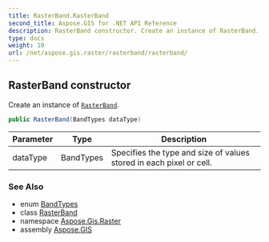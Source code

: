 ```yaml
---
title: RasterBand.RasterBand
second_title: Aspose.GIS for .NET API Reference
description: RasterBand constructor. Create an instance of RasterBand.
type: docs
weight: 10
url: /net/aspose.gis.raster/rasterband/rasterband/
---
```

## RasterBand constructor

Create an instance of [`RasterBand`](../).

```csharp
public RasterBand(BandTypes dataType)
```

| Parameter | Type | Description |
| --- | --- | --- |
| dataType | BandTypes | Specifies the type and size of values stored in each pixel or cell. |

### See Also

* enum [BandTypes](../../bandtypes/)
* class [RasterBand](../)
* namespace [Aspose.Gis.Raster](../../rasterband/)
* assembly [Aspose.GIS](../../../)


